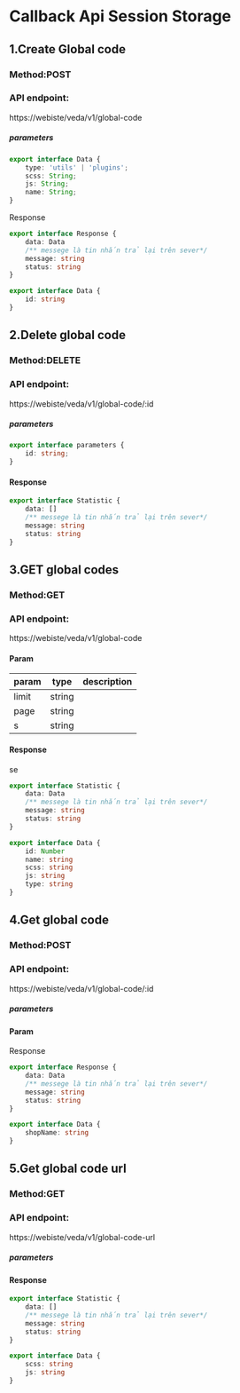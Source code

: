 # Callback Api Session Storage

## 1.Create Global code

### Method:POST

### API endpoint:

https://webiste/veda/v1/global-code

[//]: # (####headers)

[//]: # (token : cad38277b27a18b06c5252294723c5239a09e32a)

##### parameters

````ts
export interface Data {
    type: 'utils' | 'plugins';
    scss: String;
    js: String;
    name: String;
}

````

Response

````ts
export interface Response {
    data: Data
    /** messege là tin nhắn trả lại trên sever*/
    message: string
    status: string
}

export interface Data {
    id: string
}

````

## 2.Delete global code

### Method:DELETE

### API endpoint:

https://webiste/veda/v1/global-code/:id

##### parameters

````ts
export interface parameters {
    id: string;
}


````

#### Response

````ts
export interface Statistic {
    data: []
    /** messege là tin nhắn trả lại trên sever*/
    message: string
    status: string
}
````

## 3.GET global codes

### Method:GET

### API endpoint:

https://webiste/veda/v1/global-code

#### Param

param | type | description
--- | --- | ---
limit | string |
page | string |
s | string |

#### Response
se
````ts
export interface Statistic {
    data: Data
    /** messege là tin nhắn trả lại trên sever*/
    message: string
    status: string
}

export interface Data {
    id: Number
    name: string
    scss: string
    js: string
    type: string
}
````

## 4.Get global code

### Method:POST

### API endpoint:

https://webiste/veda/v1/global-code/:id

##### parameters

#### Param

Response

````ts
export interface Response {
    data: Data
    /** messege là tin nhắn trả lại trên sever*/
    message: string
    status: string
}

export interface Data {
    shopName: string
}

````

## 5.Get global code url

### Method:GET

### API endpoint:

https://webiste/veda/v1/global-code-url

##### parameters


#### Response

````ts
export interface Statistic {
    data: []
    /** messege là tin nhắn trả lại trên sever*/
    message: string
    status: string
}

export interface Data {
    scss: string
    js: string
}
````
